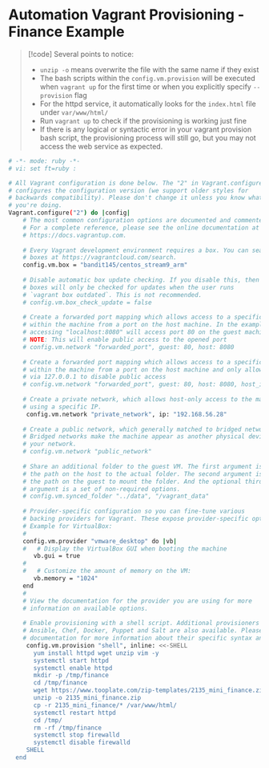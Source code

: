 






# Automation Vagrant Provisioning - Finance Example
> [!code]
> Several points to notice:
> - `unzip -o` means overwrite the file with the same name if they exist
> - The bash scripts within the `config.vm.provision` will be executed when `vagrant up` for the first time or when you explicitly specify `--provision` flag
> - For the httpd service, it automatically looks for the `index.html` file under `var/www/html/`
> - Run `vagrant up` to check if the provisioning is working just fine
> - If there is any logical or syntactic error in your vagrant provision bash script, the provisioning process will still go, but you may not access the web service as expected.
> 
```bash
# -*- mode: ruby -*-
# vi: set ft=ruby :

# All Vagrant configuration is done below. The "2" in Vagrant.configure
# configures the configuration version (we support older styles for
# backwards compatibility). Please don't change it unless you know what
# you're doing.
Vagrant.configure("2") do |config|
    # The most common configuration options are documented and commented below.
    # For a complete reference, please see the online documentation at
    # https://docs.vagrantup.com.
  
    # Every Vagrant development environment requires a box. You can search for
    # boxes at https://vagrantcloud.com/search.
    config.vm.box = "bandit145/centos_stream9_arm"
  
    # Disable automatic box update checking. If you disable this, then
    # boxes will only be checked for updates when the user runs
    # `vagrant box outdated`. This is not recommended.
    # config.vm.box_check_update = false
  
    # Create a forwarded port mapping which allows access to a specific port
    # within the machine from a port on the host machine. In the example below,
    # accessing "localhost:8080" will access port 80 on the guest machine.
    # NOTE: This will enable public access to the opened port
    # config.vm.network "forwarded_port", guest: 80, host: 8080
  
    # Create a forwarded port mapping which allows access to a specific port
    # within the machine from a port on the host machine and only allow access
    # via 127.0.0.1 to disable public access
    # config.vm.network "forwarded_port", guest: 80, host: 8080, host_ip: "127.0.0.1"
  
    # Create a private network, which allows host-only access to the machine
    # using a specific IP.
     config.vm.network "private_network", ip: "192.168.56.28"
  
    # Create a public network, which generally matched to bridged network.
    # Bridged networks make the machine appear as another physical device on
    # your network.
    # config.vm.network "public_network"
  
    # Share an additional folder to the guest VM. The first argument is
    # the path on the host to the actual folder. The second argument is
    # the path on the guest to mount the folder. And the optional third
    # argument is a set of non-required options.
    # config.vm.synced_folder "../data", "/vagrant_data"
  
    # Provider-specific configuration so you can fine-tune various
    # backing providers for Vagrant. These expose provider-specific options.
    # Example for VirtualBox:
    #
    config.vm.provider "vmware_desktop" do |vb|
    #   # Display the VirtualBox GUI when booting the machine
       vb.gui = true
    #
    #   # Customize the amount of memory on the VM:
       vb.memory = "1024"
    end
    #
    # View the documentation for the provider you are using for more
    # information on available options.
  
    # Enable provisioning with a shell script. Additional provisioners such as
    # Ansible, Chef, Docker, Puppet and Salt are also available. Please see the
    # documentation for more information about their specific syntax and use.
     config.vm.provision "shell", inline: <<-SHELL
       yum install httpd wget unzip vim -y
       systemctl start httpd
       systemctl enable httpd
       mkdir -p /tmp/finance
       cd /tmp/finance
       wget https://www.tooplate.com/zip-templates/2135_mini_finance.zip
       unzip -o 2135_mini_finance.zip
       cp -r 2135_mini_finance/* /var/www/html/
       systemctl restart httpd
       cd /tmp/
       rm -rf /tmp/finance
       systemctl stop firewalld
       systemctl disable firewalld
     SHELL
  end 
```



